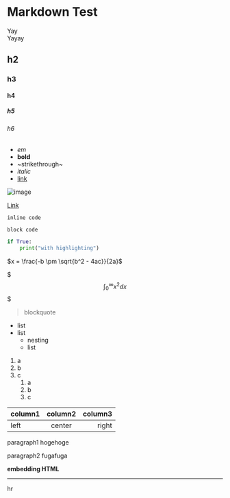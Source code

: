 # Markdown Test

Yay  
Yayay

## h2

### h3

#### h4

##### h5

###### h6

- _em_
- **bold**
- ~strikethrough~
- _italic_
- [link](https://fuwa.dev)

![image](https://fuwa.dev/favicon.ico)

[Link](/)

`inline code`

```
block code
```

```python
if True:
    print("with highlighting")
```

$x = \frac{-b \pm \sqrt{b^2 - 4ac}}{2a}$

$$$
\int_0^\infty x^2 dx
$$$

> blockquote

- list
- list
  - nesting
  - list

1. a
2. b
3. c
    1. a
    2. b
    3. c

| column1 | column2 | column3 |
| :------ | :-----: | ------: |
| left    | center  |   right |

paragraph1
hogehoge

paragraph2
fugafuga

<b>embedding HTML</b>

---
hr

